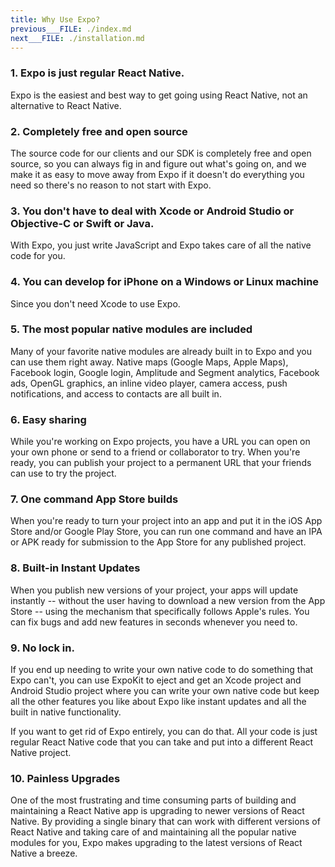 ```yaml
---
title: Why Use Expo?
previous___FILE: ./index.md
next___FILE: ./installation.md
---
```


### 1. Expo is just regular React Native.

Expo is the easiest and best way to get going using React Native, not an alternative to React Native.

### 2. Completely free and open source

The source code for our clients and our SDK is completely free and open source, so you can always fig in and figure out what's going on, and we make it as easy to move away from Expo if it doesn't do everything you need so there's no reason to not start with Expo.

### 3. You don't have to deal with Xcode or Android Studio or Objective-C or Swift or Java.

With Expo, you just write JavaScript and Expo takes care of all the native code for you.

### 4. You can develop for iPhone on a Windows or Linux machine

Since you don't need Xcode to use Expo.

### 5. The most popular native modules are included

Many of your favorite native modules are already built in to Expo and you can use them right away. Native maps (Google Maps, Apple Maps), Facebook login, Google login, Amplitude and Segment analytics, Facebook ads, OpenGL graphics, an inline video player, camera access, push notifications, and access to contacts are all built in.

### 6. Easy sharing

While you're working on Expo projects, you have a URL you can open on your own phone or send to a friend or collaborator to try. When you're ready, you can publish your project to a permanent URL that your friends can use to try the project.

### 7. One command App Store builds

When you're ready to turn your project into an app and put it in the iOS App Store and/or Google Play Store, you can run one command and have an IPA or APK ready for submission to the App Store for any published project.

### 8. Built-in Instant Updates

When you publish new versions of your project, your apps will update instantly -- without the user having to download a new version from the App Store -- using the mechanism that specifically follows Apple's rules. You can fix bugs and add new features in seconds whenever you need to.

### 9. No lock in.

If you end up needing to write your own native code to do something that Expo can't, you can use ExpoKit to eject and get an Xcode project and Android Studio project where you can write your own native code but keep all the other features you like about Expo like instant updates and all the built in native functionality.

If you want to get rid of Expo entirely, you can do that. All your code is just regular React Native code that you can take and put into a different React Native project.

### 10. Painless Upgrades

One of the most frustrating and time consuming parts of building and maintaining a React Native app is upgrading to newer versions of React Native. By providing a single binary that can work with different versions of React Native and taking care of and maintaining all the popular native modules for you, Expo makes upgrading to the latest versions of React Native a breeze.
